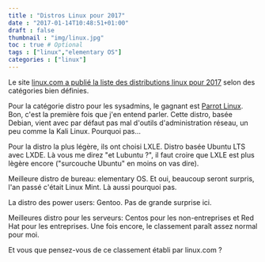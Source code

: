 ```yaml
---
title : "Distros Linux pour 2017"
date : "2017-01-14T10:48:51+01:00"
draft : false
thumbnail : "img/linux.jpg"
toc : true # Optional
tags : ["linux","elementary OS"]
categories : ["linux"]
---
```


Le site [linux.com a publié la liste des distributions linux pour 2017](https://www.linux.com/news/learn/sysadmin/best-linux-distributions-2017) selon des catégories bien définies.

Pour la catégorie distro pour les sysadmins, le gagnant est [Parrot Linux](https://www.parrotsec.org/). Bon, c'est la première fois que j'en entend parler. Cette distro, basée Debian, vient avec par défaut pas mal d'outils d'administration réseau, un peu comme la Kali Linux. Pourquoi pas...

Pour la distro la plus légère, ils ont choisi LXLE. Distro basée Ubuntu LTS avec LXDE. Là vous me direz "et Lubuntu ?", il faut croire que LXLE est plus lègère encore ("surcouche Ubuntu" en moins on vas dire).

Meilleure distro de bureau: elementary OS. Et oui, beaucoup seront surpris, l'an passé c'était Linux Mint. Là aussi pourquoi pas.

La distro des power users: Gentoo. Pas de grande surprise ici.

Meilleures distro pour les serveurs: Centos pour les non-entreprises et Red Hat pour les entreprises. Une fois encore, le classement paraît assez normal pour moi.

Et vous que pensez-vous de ce classement établi par linux.com ?
